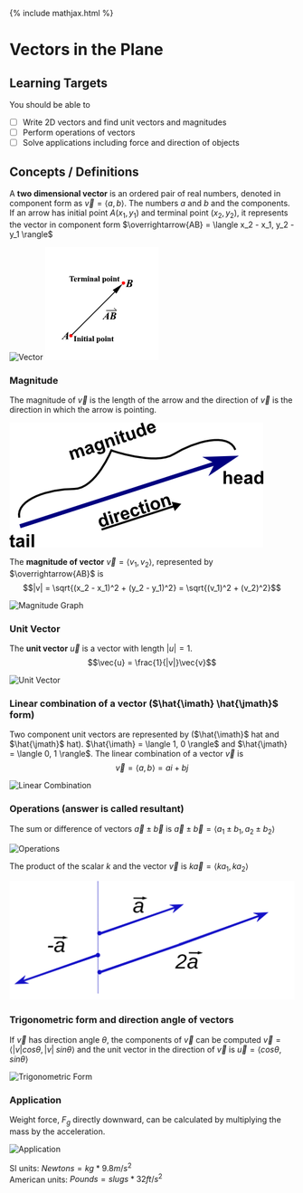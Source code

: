 {% include mathjax.html %}

# Vectors in the Plane

## Learning Targets

You should be able to
- [ ] Write 2D vectors and find unit vectors and magnitudes
- [ ] Perform operations of vectors
- [ ] Solve applications including force and direction of objects

## Concepts / Definitions

A **two dimensional vector** is an ordered pair of real numbers, denoted in component form as $\vec{v} = \langle a, b\rangle$. The numbers $a$ and $b$ and the components. If an arrow has initial point $A(x_1, y_1)$ and terminal point $(x_2, y_2)$, it represents the vector in component form $\overrightarrow{AB} = \langle x_2 - x_1, y_2 - y_1 \rangle$

![Vector](assets/vectors_in_the_plane_1.png)
![Terminal Point](assets/vectors_in_the_plane_2.gif)

### Magnitude

The magnitude of $\vec{v}$ is the length of the arrow and the direction of $\vec{v}$ is the direction in which the arrow is pointing.

![Magnitude](assets/vectors_in_the_plane_3.png)

The **magnitude of vector** $\vec{v} = \langle v_1, v_2 \rangle$, represented by $\overrightarrow{AB}$ is
$$|v| = \sqrt{(x_2 - x_1)^2 + (y_2 - y_1)^2} = \sqrt{(v_1)^2 + (v_2)^2}$$

![Magnitude Graph](assets/vectors_in_the_plane_4.png)

### Unit Vector

The **unit vector** $\vec{u}$ is a vector with length $|u| = 1$.
$$\vec{u} = \frac{1}{|v|}\vec{v}$$

![Unit Vector](assets/vectors_in_the_plane_5.png)

### Linear combination of a vector ($\hat{\imath} \hat{\jmath}$ form)

Two component unit vectors are represented by ($\hat{\imath}$ hat and $\hat{\jmath}$ hat). $\hat{\imath} = \langle 1, 0 \rangle$ and $\hat{\jmath} = \langle 0, 1 \rangle$. The linear combination of a vector $\vec{v}$ is
$$\vec{v} = \langle a, b \rangle = ai + bj$$

![Linear Combination](assets/vectors_in_the_plane_6.png)

### Operations (answer is called resultant)

The sum or difference of vectors $\vec{a} \pm \vec{b}$ is $\vec{a} \pm \vec{b} = \langle a_1 \pm b_1, a_2 \pm b_2 \rangle$

![Operations](assets/vectors_in_the_plane_7.png)

The product of the scalar $k$ and the vector $\vec{v}$ is $k\vec{a} = \langle ka_1, ka_2 \rangle$

![Scalar](assets/vectors_in_the_plane_8.svg)

### Trigonometric form and direction angle of vectors

If $\vec{v}$ has direction angle $\theta$, the components of $\vec{v}$ can be computed $\vec{v} = \langle |v|cos{\theta}, |v|\;sin{\theta} \rangle$ and the unit vector in the direction of $\vec{v}$ is $\vec{u} = \langle cos{\theta}, sin{\theta} \rangle$

![Trigonometric Form](assets/vectors_in_the_plane_9.png)

### Application

Weight force, $F_{g}$ directly downward, can be calculated by multiplying the mass by the acceleration.

![Application](assets/vectors_in_the_plane_10.png)

SI units: $Newtons = kg * 9.8m/s^2$\
American units: $Pounds = slugs * 32ft/s^2$
